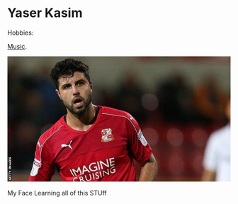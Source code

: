  # Yaser Kasim

 Hobbies: 

 [Music](https://www.youtube.com/watch?v=hKGtAdFm0mo).

 ![](swindon%20town_yaser_kasim.jpg)

 My Face Learning all of this STUff 




